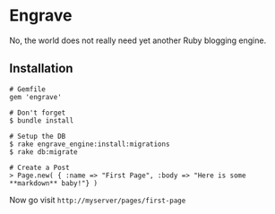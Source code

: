 # Engrave

No, the world does not really need yet another Ruby blogging engine.

## Installation

    # Gemfile
    gem 'engrave'
    
    # Don't forget
    $ bundle install

    # Setup the DB	
    $ rake engrave_engine:install:migrations
    $ rake db:migrate
	
    # Create a Post
    > Page.new( { :name => "First Page", :body => "Here is some **markdown** baby!"} )
	
Now go visit `http://myserver/pages/first-page`
